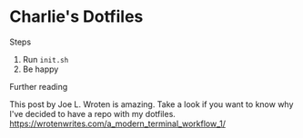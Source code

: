 # Charlie's Dotfiles

Steps

1) Run `init.sh`
2) Be happy

Further reading

This post by Joe L. Wroten is amazing. Take a look if you want to know why I've decided to have a repo with my dotfiles.
https://wrotenwrites.com/a_modern_terminal_workflow_1/
